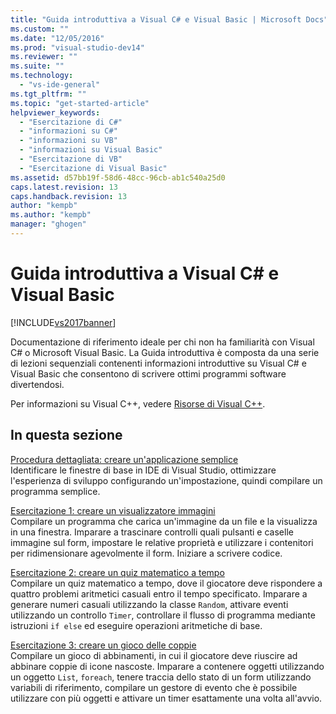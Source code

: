 ```yaml
---
title: "Guida introduttiva a Visual C# e Visual Basic | Microsoft Docs"
ms.custom: ""
ms.date: "12/05/2016"
ms.prod: "visual-studio-dev14"
ms.reviewer: ""
ms.suite: ""
ms.technology: 
  - "vs-ide-general"
ms.tgt_pltfrm: ""
ms.topic: "get-started-article"
helpviewer_keywords: 
  - "Esercitazione di C#"
  - "informazioni su C#"
  - "informazioni su VB"
  - "informazioni su Visual Basic"
  - "Esercitazione di VB"
  - "Esercitazione di Visual Basic"
ms.assetid: d57bb19f-58d6-48cc-96cb-ab1c540a25d0
caps.latest.revision: 13
caps.handback.revision: 13
author: "kempb"
ms.author: "kempb"
manager: "ghogen"
---
```

# Guida introduttiva a Visual C# e Visual Basic
[!INCLUDE[vs2017banner](../code-quality/includes/vs2017banner.md)]

Documentazione di riferimento ideale per chi non ha familiarità con Visual C\# o Microsoft Visual Basic.  La Guida introduttiva è composta da una serie di lezioni sequenziali contenenti informazioni introduttive su Visual C\# e Visual Basic  che consentono di scrivere ottimi programmi software divertendosi.  
  
 Per informazioni su Visual C\+\+, vedere [Risorse di Visual C\+\+](http://msdn.microsoft.com/vstudio/hh386302.aspx).  
  
## In questa sezione  
 [Procedura dettagliata: creare un'applicazione semplice](../ide/walkthrough-create-a-simple-application-with-visual-csharp-or-visual-basic.md)  
 Identificare le finestre di base in IDE di Visual Studio, ottimizzare l'esperienza di sviluppo configurando un'impostazione, quindi compilare un programma semplice.  
  
 [Esercitazione 1: creare un visualizzatore immagini](../ide/tutorial-1-create-a-picture-viewer.md)  
 Compilare un programma che carica un'immagine da un file e la visualizza in una finestra.  Imparare a trascinare controlli quali pulsanti e caselle immagine sul form, impostare le relative proprietà e utilizzare i contenitori per ridimensionare agevolmente il form.  Iniziare a scrivere codice.  
  
 [Esercitazione 2: creare un quiz matematico a tempo](../ide/tutorial-2-create-a-timed-math-quiz.md)  
 Compilare un quiz matematico a tempo, dove il giocatore deve rispondere a quattro problemi aritmetici casuali entro il tempo specificato.  Imparare a generare numeri casuali utilizzando la classe `Random`, attivare eventi utilizzando un controllo `Timer`, controllare il flusso di programma mediante istruzioni `if else` ed eseguire operazioni aritmetiche di base.  
  
 [Esercitazione 3: creare un gioco delle coppie](../ide/tutorial-3-create-a-matching-game.md)  
 Compilare un gioco di abbinamenti, in cui il giocatore deve riuscire ad abbinare coppie di icone nascoste.  Imparare a contenere oggetti utilizzando un oggetto `List`, `foreach`, tenere traccia dello stato di un form utilizzando variabili di riferimento, compilare un gestore di evento che è possibile utilizzare con più oggetti e attivare un timer esattamente una volta all'avvio.